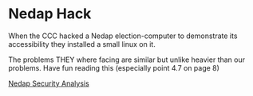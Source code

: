 # Nedap Hack #

When the CCC hacked a Nedap election-computer to demonstrate its accessibility they installed a small linux on it.

The problems THEY where facing are similar but unlike heavier than our problems. Have fun reading this (especially point 4.7 on page 8)

<a href='http://wijvertrouwenstemcomputersniet.nl/images/9/91/Es3b-en.pdf'>Nedap Security Analysis</a>